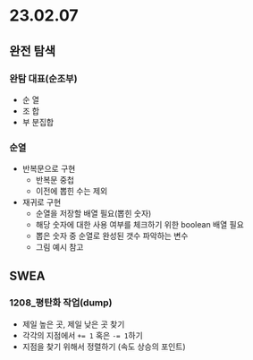 # 23.02.07
## 완전 탐색
### 완탐 대표(순조부)
- 순 열
- 조 합
- 부 분집합
### 순열
- 반복문으로 구현
  - 반복문 중첩
  - 이전에 뽑힌 수는 제외
- 재귀로 구현
  - 순열을 저장할 배열 필요(뽑힌 숫자)
  - 해당 숫자에 대한 사용 여부를 체크하기 위한 boolean 배열 필요
  - 뽑은 숫자 중 순열로 완성된 갯수 파악하는 변수
  - 그림 예시 참고

## SWEA
### 1208_평탄화 작업(dump)
- 제일 높은 곳, 제일 낮은 곳 찾기
- 각각의 지점에서 `+= 1` 혹은 `-= 1`하기
- 지점을 찾기 위해서 정렬하기 (속도 상승의 포인트)